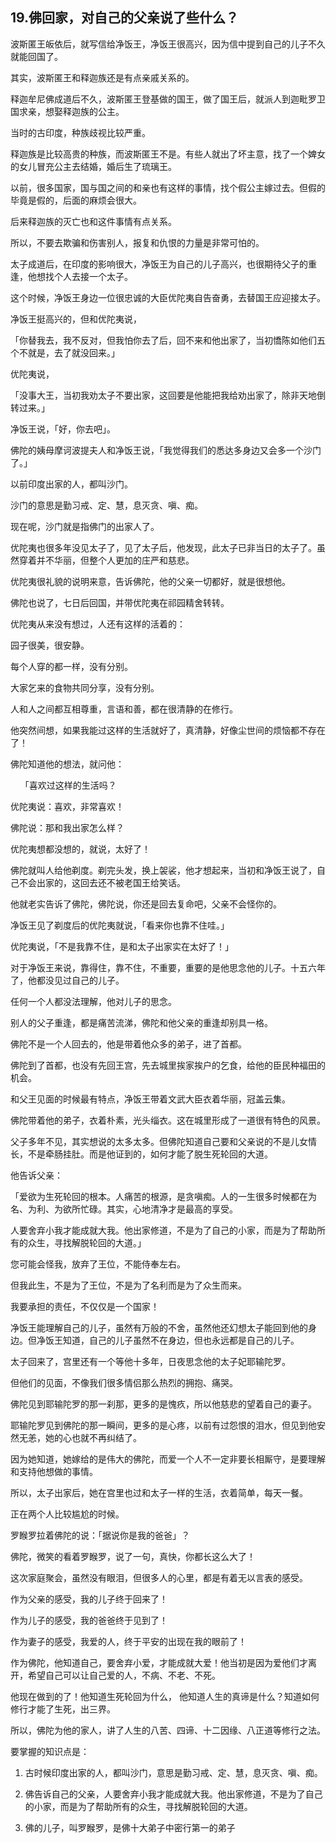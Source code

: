 ## 19.佛回家，对自己的父亲说了些什么？
波斯匿王皈依后，就写信给净饭王，净饭王很高兴，因为信中提到自己的儿子不久就能回国了。


其实，波斯匿王和释迦族还是有点亲戚关系的。


释迦牟尼佛成道后不久，波斯匿王登基做的国王，做了国王后，就派人到迦毗罗卫国求亲，想娶释迦族的公主。


当时的古印度，种族歧视比较严重。


释迦族是比较高贵的种族，而波斯匿王不是。有些人就出了坏主意，找了一个婢女的女儿冒充公主去结婚，婚后生了琉璃王。


以前，很多国家，国与国之间的和亲也有这样的事情，找个假公主嫁过去。但假的毕竟是假的，后面的麻烦会很大。


后来释迦族的灭亡也和这件事情有点关系。


所以，不要去欺骗和伤害别人，报复和仇恨的力量是非常可怕的。


太子成道后，在印度的影响很大，净饭王为自己的儿子高兴，也很期待父子的重逢，他想找个人去接一个太子。


这个时候，净饭王身边一位很忠诚的大臣优陀夷自告奋勇，去替国王应迎接太子。


净饭王挺高兴的，但和优陀夷说，


「你替我去，我不反对，但我怕你去了后，回不来和他出家了，当初憍陈如他们五个不就是，去了就没回来。」


优陀夷说，


「没事大王，当初我劝太子不要出家，这回要是他能把我给劝出家了，除非天地倒转过来。」


净饭王说，「好，你去吧」。


佛陀的姨母摩诃波提夫人和净饭王说，「我觉得我们的悉达多身边又会多一个沙门了。」


以前印度出家的人，都叫沙门。


沙门的意思是勤习戒、定、慧，息灭贪、嗔、痴。


现在呢，沙门就是指佛门的出家人了。


优陀夷也很多年没见太子了，见了太子后，他发现，此太子已非当日的太子了。虽然穿着并不华丽，但整个人更加的庄严和慈悲。


优陀夷很礼貌的说明来意，告诉佛陀，他的父亲一切都好，就是很想他。


佛陀也说了，七日后回国，并带优陀夷在祁园精舍转转。


优陀夷从来没有想过，人还有这样的活着的：


园子很美，很安静。


每个人穿的都一样，没有分别。


大家乞来的食物共同分享，没有分别。


人和人之间都互相尊重，言语和善，都在很清静的在修行。


他突然间想，如果我能过这样的生活就好了，真清静，好像尘世间的烦恼都不存在了！


佛陀知道他的想法，就问他：  

    「喜欢过这样的生活吗？


优陀夷说：喜欢，非常喜欢！


佛陀说：那和我出家怎么样？


优陀夷想都没想的，就说，太好了！


佛陀就叫人给他剃度。剃完头发，换上袈裟，他才想起来，当初和净饭王说了，自己不会出家的，这回去还不被老国王给笑话。


他就老实告诉了佛陀，佛陀说，你还是回去复命吧，父亲不会怪你的。


净饭王见了剃度后的优陀夷就说，「看来你也靠不住哇。」


优陀夷说，「不是我靠不住，是和太子出家实在太好了！」


对于净饭王来说，靠得住，靠不住，不重要，重要的是他思念他的儿子。十五六年了，他都没见过自己的儿子。


任何一个人都没法理解，他对儿子的思念。


别人的父子重逢，都是痛苦流涕，佛陀和他父亲的重逢却别具一格。


佛陀不是一个人回去的，他是带着他众多的弟子，进了首都。


佛陀到了首都，也没有先回王宫，先去城里挨家挨户的乞食，给他的臣民种福田的机会。


和父王见面的时候最有特点，净饭王带着文武大臣衣着华丽，冠盖云集。


佛陀带着他的弟子，衣着朴素，光头缁衣。这在城里形成了一道很有特色的风景。


父子多年不见，其实想说的太多太多。但佛陀知道自己要和父亲说的不是儿女情长，不是牵肠挂肚。而是他证到的，如何才能了脱生死轮回的大道。


他告诉父亲：


「爱欲为生死轮回的根本。人痛苦的根源，是贪嗔痴。人的一生很多时候都在为名、为利、为欲所忙碌。其实，心地清净才是最高的享受。


人要舍弃小我才能成就大我。他出家修道，不是为了自己的小家，而是为了帮助所有的众生，寻找解脱轮回的大道。」


您可能会怪我，放弃了王位，不能侍奉左右。


但我此生，不是为了王位，不是为了名利而是为了众生而来。


我要承担的责任，不仅仅是一个国家！


净饭王能理解自己的儿子，虽然有万般的不舍，虽然他还幻想太子能回到他的身边。但净饭王知道，自己的儿子虽然不在身边，但也永远都是自己的儿子。


太子回来了，宫里还有一个等他十多年，日夜思念他的太子妃耶输陀罗。


但他们的见面，不像我们很多情侣那么热烈的拥抱、痛哭。


佛陀见到耶输陀罗的那一刹那，更多的是愧疚，所以他慈悲的望着自己的妻子。


耶输陀罗见到佛陀的那一瞬间，更多的是心疼，以前有过怨恨的泪水，但见到他安然无恙，她的心也就不再纠结了。


因为她知道，她嫁给的是伟大的佛陀，而爱一个人不一定非要长相厮守，是要理解和支持他想做的事情。


所以，太子出家后，她在宫里也过和太子一样的生活，衣着简单，每天一餐。


正在两个人比较尴尬的时候。


罗睺罗拉着佛陀的说：「据说你是我的爸爸」？


佛陀，微笑的看着罗睺罗，说了一句，真快，你都长这么大了！


这次家庭聚会，虽然没有眼泪，但很多人的心里，都是有着无以言表的感受。


作为父亲的感受，我的儿子终于回来了！


作为儿子的感受，我的爸爸终于见到了！


作为妻子的感受，我爱的人，终于平安的出现在我的眼前了！


作为佛陀，他知道自己，要舍弃小爱，才能成就大爱！他当初是因为爱他们才离开，希望自己可以让自己爱的人，不病、不老、不死。


他现在做到的了！他知道生死轮回为什么， 他知道人生的真谛是什么？知道如何修行才能了生死，出三界。


所以，佛陀为他的家人，讲了人生的八苦、四谛、十二因缘、八正道等修行之法。


要掌握的知识点是：


1. 古时候印度出家的人，都叫沙门，意思是勤习戒、定、慧，息灭贪、嗔、痴。


2. 佛告诉自己的父亲，人要舍弃小我才能成就大我。他出家修道，不是为了自己的小家，而是为了帮助所有的众生，寻找解脱轮回的大道。


3. 佛的儿子，叫罗睺罗，是佛十大弟子中密行第一的弟子

